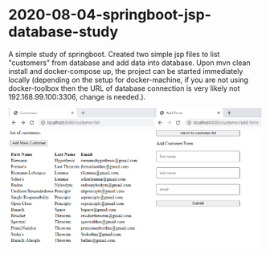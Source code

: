 # 2020-08-04-springboot-jsp-database-study

A simple study of springboot. Created two simple jsp files to list "customers" from database and add data into database. Upon mvn clean install and docker-compose up, the project can be started immediately locally (depending on the setup for docker-machine, if you are not using docker-toolbox then the URL of database connection is very likely not 192.168.99.100:3306, change is needed.).

<center>
<img width="600" src="https://github.com/machingclee/2020-08-04-springboot-jsp-database-study/blob/master/functions.jpg">
</center>

